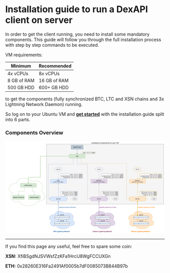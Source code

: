 # Installation guide to run a DexAPI client on server 

In order to get the client running, you need to install some mandatory components. This guide will follow you through the full installation process with step by step commands to be executed.

VM requirements:

| Minimum  | Recommended |
| ------------- | ------------- |
| 4x vCPUs  | 8x vCPUs |
| 8 GB of RAM | 16 GB of RAM  |
| 500 GB HDD | 600+ GB HDD |
 
to get the components (fully synchronized BTC, LTC and XSN chains and 3x Lightning Network Daemon) running.

So log on to your Ubuntu VM and **[get started](guide_1_prerequisites.md)** with the installation guide split into 6 parts.

### Components Overview
![alt text](overview_components.png)


---

If you find this page any useful, feel free to spare some coin:

**XSN:** XfiBSgdNJSVWsfZzKFa1HrcU8WgFCCUXGn

**ETH:** 0x28260E316Fa2491Af0005b7dF0085073B844B97b
